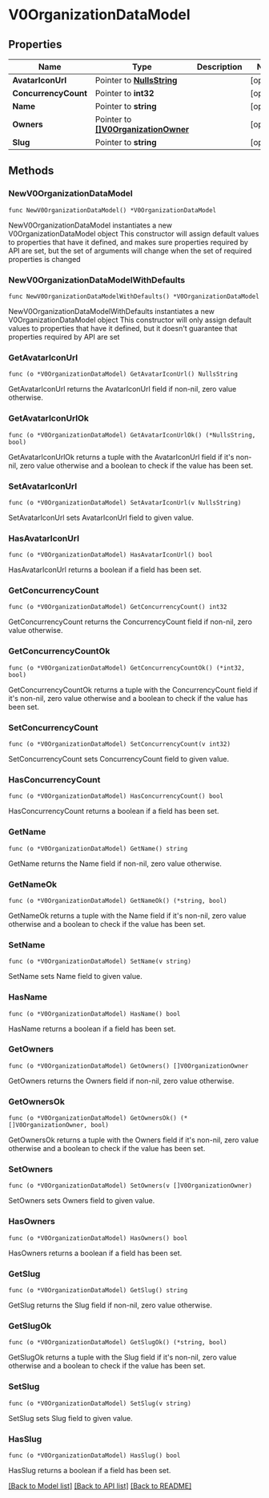 # V0OrganizationDataModel

## Properties

Name | Type | Description | Notes
------------ | ------------- | ------------- | -------------
**AvatarIconUrl** | Pointer to [**NullsString**](NullsString.md) |  | [optional] 
**ConcurrencyCount** | Pointer to **int32** |  | [optional] 
**Name** | Pointer to **string** |  | [optional] 
**Owners** | Pointer to [**[]V0OrganizationOwner**](V0OrganizationOwner.md) |  | [optional] 
**Slug** | Pointer to **string** |  | [optional] 

## Methods

### NewV0OrganizationDataModel

`func NewV0OrganizationDataModel() *V0OrganizationDataModel`

NewV0OrganizationDataModel instantiates a new V0OrganizationDataModel object
This constructor will assign default values to properties that have it defined,
and makes sure properties required by API are set, but the set of arguments
will change when the set of required properties is changed

### NewV0OrganizationDataModelWithDefaults

`func NewV0OrganizationDataModelWithDefaults() *V0OrganizationDataModel`

NewV0OrganizationDataModelWithDefaults instantiates a new V0OrganizationDataModel object
This constructor will only assign default values to properties that have it defined,
but it doesn't guarantee that properties required by API are set

### GetAvatarIconUrl

`func (o *V0OrganizationDataModel) GetAvatarIconUrl() NullsString`

GetAvatarIconUrl returns the AvatarIconUrl field if non-nil, zero value otherwise.

### GetAvatarIconUrlOk

`func (o *V0OrganizationDataModel) GetAvatarIconUrlOk() (*NullsString, bool)`

GetAvatarIconUrlOk returns a tuple with the AvatarIconUrl field if it's non-nil, zero value otherwise
and a boolean to check if the value has been set.

### SetAvatarIconUrl

`func (o *V0OrganizationDataModel) SetAvatarIconUrl(v NullsString)`

SetAvatarIconUrl sets AvatarIconUrl field to given value.

### HasAvatarIconUrl

`func (o *V0OrganizationDataModel) HasAvatarIconUrl() bool`

HasAvatarIconUrl returns a boolean if a field has been set.

### GetConcurrencyCount

`func (o *V0OrganizationDataModel) GetConcurrencyCount() int32`

GetConcurrencyCount returns the ConcurrencyCount field if non-nil, zero value otherwise.

### GetConcurrencyCountOk

`func (o *V0OrganizationDataModel) GetConcurrencyCountOk() (*int32, bool)`

GetConcurrencyCountOk returns a tuple with the ConcurrencyCount field if it's non-nil, zero value otherwise
and a boolean to check if the value has been set.

### SetConcurrencyCount

`func (o *V0OrganizationDataModel) SetConcurrencyCount(v int32)`

SetConcurrencyCount sets ConcurrencyCount field to given value.

### HasConcurrencyCount

`func (o *V0OrganizationDataModel) HasConcurrencyCount() bool`

HasConcurrencyCount returns a boolean if a field has been set.

### GetName

`func (o *V0OrganizationDataModel) GetName() string`

GetName returns the Name field if non-nil, zero value otherwise.

### GetNameOk

`func (o *V0OrganizationDataModel) GetNameOk() (*string, bool)`

GetNameOk returns a tuple with the Name field if it's non-nil, zero value otherwise
and a boolean to check if the value has been set.

### SetName

`func (o *V0OrganizationDataModel) SetName(v string)`

SetName sets Name field to given value.

### HasName

`func (o *V0OrganizationDataModel) HasName() bool`

HasName returns a boolean if a field has been set.

### GetOwners

`func (o *V0OrganizationDataModel) GetOwners() []V0OrganizationOwner`

GetOwners returns the Owners field if non-nil, zero value otherwise.

### GetOwnersOk

`func (o *V0OrganizationDataModel) GetOwnersOk() (*[]V0OrganizationOwner, bool)`

GetOwnersOk returns a tuple with the Owners field if it's non-nil, zero value otherwise
and a boolean to check if the value has been set.

### SetOwners

`func (o *V0OrganizationDataModel) SetOwners(v []V0OrganizationOwner)`

SetOwners sets Owners field to given value.

### HasOwners

`func (o *V0OrganizationDataModel) HasOwners() bool`

HasOwners returns a boolean if a field has been set.

### GetSlug

`func (o *V0OrganizationDataModel) GetSlug() string`

GetSlug returns the Slug field if non-nil, zero value otherwise.

### GetSlugOk

`func (o *V0OrganizationDataModel) GetSlugOk() (*string, bool)`

GetSlugOk returns a tuple with the Slug field if it's non-nil, zero value otherwise
and a boolean to check if the value has been set.

### SetSlug

`func (o *V0OrganizationDataModel) SetSlug(v string)`

SetSlug sets Slug field to given value.

### HasSlug

`func (o *V0OrganizationDataModel) HasSlug() bool`

HasSlug returns a boolean if a field has been set.


[[Back to Model list]](../README.md#documentation-for-models) [[Back to API list]](../README.md#documentation-for-api-endpoints) [[Back to README]](../README.md)



